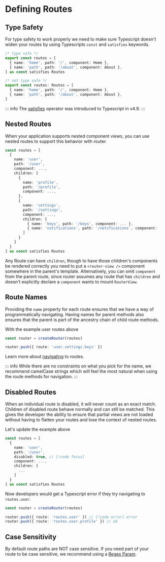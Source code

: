 # Defining Routes

## Type Safety

For type safety to work properly we need to make sure Typescript doesn't widen your routes by using Typescripts `const` and `satisfies` keywords.

```ts
/* type safe */
export const routes = [
  { name: 'home', path: '/', component: Home },
  { name: 'path', path: '/about', component: About },
] as const satisfies Routes 

/* not type safe */
export const routes: Routes = [
  { name: 'home', path: '/', component: Home },
  { name: 'path', path: '/about', component: About },
]
```

::: info
The [satisfies](https://www.typescriptlang.org/docs/handbook/release-notes/typescript-4-9.html) operator was introduced to Typescript in v4.9.
:::

## Nested Routes

When your application supports nested component views, you can use nested routes to support this behavior with router.  

```ts
const routes = [
  {
    name: 'user',
    path: '/user',
    component: ...,
    children: [
      {
        name: 'profile',
        path: '/profile',
        component: ...,
      },
      {
        name: 'settings',
        path: '/settings',
        component: ...,
        children: [
          { name: 'keys', path: '/keys', component: ... },
          { name: 'notifications', path: '/notifications', component: ... },
        ]
      }
    ]
  }
] as const satisfies Routes
```

Any Route can have `children`, though to have those children's components be rendered correctly you need to put a `<router-view />` component somewhere in the parent's template. Alternatively, you can omit `component` from the parent route, since router assumes any route that has `children` and doesn't explicitly declare a `component` wants to mount `RouterView`.

## Route Names

Providing the `name` property for each route ensures that we have a way of programmatically navigating. Having names for parent methods also ensures that the parent is part of the ancestry chain of child route methods.

With the example user routes above

```ts
const router = createRouter(routes)

router.push({ route: 'user.settings.keys' })
```

Learn more about [navigating](/core-concepts/navigating) to routes.

::: info
While there are no constraints on what you pick for the name, we recommend camelCase strings which will feel the most natural when using the route methods for navigation.
:::

## Disabled Routes

When an individual route is disabled, it will never count as an exact match. Children of disabled route behave normally and can still be matched. This gives the developer the ability to ensure that partial views are not loaded without having to flatten your routes and lose the context of nested routes.

Let's update the example above

```ts
const routes = [
  {
    name: 'user',
    path: '/user',
    disabled: true, // [!code focus] 
    component: ...,
    children: [
      ...
    ]
  }
] as const satisfies Routes
```

Now developers would get a Typescript error if they try navigating to `routes.user`.

```ts
const router = createRouter(routes)

router.push({ route: 'routes.user' }) // [!code error] error
router.push({ route: 'routes.user.profile' }) // ok
```

## Case Sensitivity

By default route paths are NOT case sensitive. If you need part of your route to be case sensitive, we recommend using a [Regex Param](/core-concepts/route-params#regexp-params).
